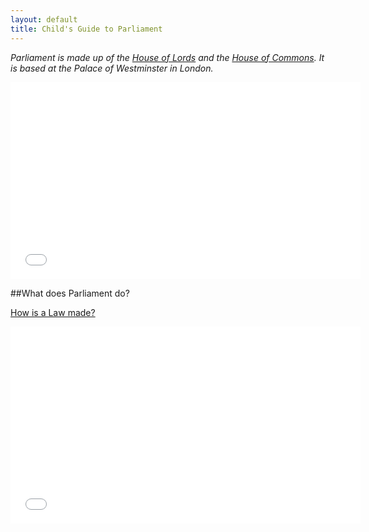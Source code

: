 ```yaml
---
layout: default
title: Child's Guide to Parliament
---
```


*Parliament is made up of the [House of Lords](lords.html) and the [House of Commons](commons.html). It is based at the Palace of Westminster in London.*


<iframe width="560" height="315" src="//www.youtube.com/embed/RAMbIz3Y2JA?list=PL03FFE1F0B34AA057" frameborder="0" allowfullscreen></iframe>


##What does Parliament do?

<a href="http://www.youtube.com/watch?v=1KFGt9M-j28" target="_blank">How is a Law made?</a>  
<iframe width="560" height="315" src="//www.youtube.com/embed/1KFGt9M-j28" frameborder="0" allowfullscreen></iframe>
